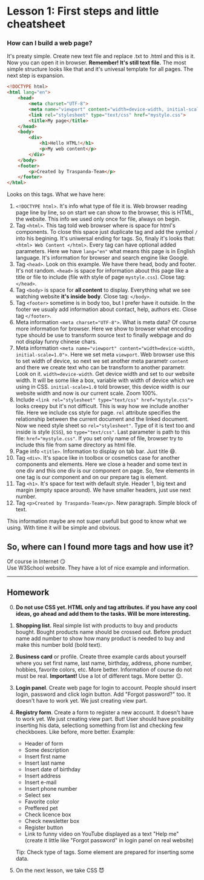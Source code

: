 # Lesson 1: First steps and little cheatsheet
### How can I build a web page?
It's preaty simple. Create new text file and replace .txt to .html and this is it. Now you can open it in browser. **Remember! It's still text file.** 
The most simple structure looks like that and it's univesal template for all pages. The next step is expansion.
```html
<!DOCTYPE html>
<html lang="en">
    <head>
        <meta charset="UTF-8">
        <meta name="viewport" content="width=device-width, initial-scale=1.0">
        <link rel="stylesheet" type="text/css" href="mystyle.css">
        <title>My page</title>
    </head>
    <body>
        <div>
            <h1>Hello HTML!</h1>
            <p>My web content</p>
        </div>
    </body>
    <footer>
        <p>Created by Traspanda-Team</p>
    </footer>
</html>
```
Looks on this tags. What we have here:
1.  `<!DOCTYPE html>`. It's info what type of file it is. Web browser reading page line by line, so on start we can show to the browser, this is HTML, the website. This info we used only once for file, always on begin.
2.  Tag `<html>`. This tag told web browser where is space for html's components. To close this space just duplicate tag and add the symbol `/` into his begining. It's uniwersal ending for tags. So, finaly it's looks that: `<html> Web Content </html>`. Every tag can have optional added parameters. Here we have `lang="en"` what means this page is in English language. It's information for browser and search engine like Google.
3.  Tag `<head>`. Look on this example. We have there head, body and footer. It's not random. `<head>` is space for information about this page like a title or file to include (file with style of page `mystyle.css`). Close tag: `</head>`.
4.  Tag `<body>` is space for **all content** to display. Everything what we see watching website **it's inside body**. Close tag: `</body>`.
5.  Tag `<footer>` sometime is in body too, but I prefer have it outside. In the footer we usualy add information about contact, help, authors etc. Close tag `</footer>`.
6.  Meta information `<meta charset="UTF-8">`. What is meta data? Of course more information for browser. Here we show to browser what encoding type should be use to transform source text to finally webpage and do not display funny chinese chars.
7.  Meta information `<meta name="viewport" content="width=device-width, initial-scale=1.0">`. Here we set meta `viewport`. Web browser use this to set width of device, so next we set another meta parametr `content` and there we create text who can be transform to another parametr. Look on it. `width=device-width`. Get device width and set to our website width. It will be some like a box, variable with width of device which we using in CSS. `initial-scale=1.0` told browser, this device width is our website width and now is our current scale. Zoom 100%.
8.  Include `<link rel="stylesheet" type="text/css" href="mystyle.css">` looks creepy but it's not difficult. This is way how we include another file. Here we include css style for page. `rel` attribute specifies the relationship between the current document and the linked document. Now we need style sheet so `rel="stylesheet"`. Type of it is text too and inside is style (`CSS`), so `type="text/css"`. Last parameter is path to this file: `href="mystyle.css"`. If you set only name of file, browser try to include this file from same directory as html file.
9.  Page info `<title>`. Information to display on tab bar. Just title :smile:.
10. Tag `<div>`. It's space like in toolbox or cosmetics case for another components and elements. Here we close a header and some text in one div and this one div is our component on page. So, few elements in one tag is our component and on our prepare tag is element.
11. Tag `<h1>`. It's space for text with default style. Header 1, big text and margin (empty space around). We have smaller headers, just use next number.
12. Tag `<p>Created by Traspanda-Team</p>`. New paragraph. Simple block of text.

This information maybe are not super usefull but good to know what we using. With time it will be simple and obvious.

## So, where can I found more tags and how use it?
Of course in Internet :smirk:<br>Use W3School website. They have a lot of nice example and information.
___
## Homework
0. **Do not use CSS yet. HTML only and tag attributes. if you have any cool ideas, go ahead and add them to the tasks. Will be more interesting.**
1. **Shopping list.** Real simple list with products to buy and products bought. Bought products name should be crossed out. Before product name add number to show how many product is needed to buy and make this number bold (bold text). 
2. **Business card** or profile. Create three example cards about yourself where you set first name, last name, birthday, address, phone number, hobbies, favorite colors, etc. More better. Information of course do not must be real. **Important!** Use a lot of different tags. More better :wink:.
3. **Login panel**. Create web page for login to account. People should insert login, password and click login button. Add "Forgot password?" too. It doesn't have to work yet. We just creating view part.
4. **Registry form**. Create a form to register a new account. It doesn't have to work yet. We just creating view part. But! User should have posibility inserting his data, selectiong something from list and checking few checkboxes. Like before, more better. Example:
   * Header of form
   * Some description
   * Insert first name
   * Insert last name
   * Insert date of birthday
   * Insert address
   * Insert e-mail
   * Insert phone number
   * Select sex
   * Favorite color
   * Preffered pet
   * Check licence box
   * Check newsletter box
   * Register button
   * Link to funny video on YouTube displayed as a text "Help me" (create it little like "Forgot password" in login panel on real website)

    Tip: Check type of tags. Some element are prepared for inserting some data.

5. On the next lesson, we take CSS :smiling_imp: